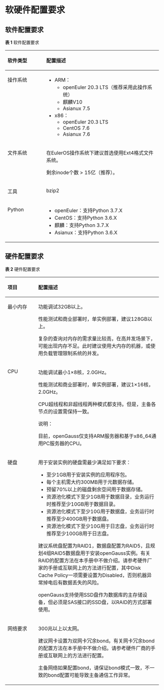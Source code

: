 # 软硬件配置要求<a name="ZH-CN_CONCEPT_0289895602"></a>

## 软件配置要求<a name="zh-cn_concept_0283139016_section209873376322"></a>

**表 1**  软件配置要求

<a name="zh-cn_concept_0283139016_zh-cn_concept_0238164429_zh-cn_topic_0085434629_zh-cn_topic_0059782022_tfb195a8129b24c709d238b091e57405a"></a>
<table><thead align="left"><tr id="zh-cn_concept_0283139016_zh-cn_concept_0238164429_zh-cn_topic_0085434629_zh-cn_topic_0059782022_rbb0bb8c17c0c49fc9666f58bdd5487bb"><th class="cellrowborder" valign="top" width="25.2%" id="mcps1.2.3.1.1"><p id="zh-cn_concept_0283139016_zh-cn_concept_0238164429_zh-cn_topic_0085434629_zh-cn_topic_0059782022_a177f29c592264a53a346a3b6c33a3ea0"><a name="zh-cn_concept_0283139016_zh-cn_concept_0238164429_zh-cn_topic_0085434629_zh-cn_topic_0059782022_a177f29c592264a53a346a3b6c33a3ea0"></a><a name="zh-cn_concept_0283139016_zh-cn_concept_0238164429_zh-cn_topic_0085434629_zh-cn_topic_0059782022_a177f29c592264a53a346a3b6c33a3ea0"></a>软件类型</p>
</th>
<th class="cellrowborder" valign="top" width="74.8%" id="mcps1.2.3.1.2"><p id="zh-cn_concept_0283139016_zh-cn_concept_0238164429_zh-cn_topic_0085434629_zh-cn_topic_0059782022_a39384e588fc744db804eb3f5beecaa53"><a name="zh-cn_concept_0283139016_zh-cn_concept_0238164429_zh-cn_topic_0085434629_zh-cn_topic_0059782022_a39384e588fc744db804eb3f5beecaa53"></a><a name="zh-cn_concept_0283139016_zh-cn_concept_0238164429_zh-cn_topic_0085434629_zh-cn_topic_0059782022_a39384e588fc744db804eb3f5beecaa53"></a>配置描述</p>
</th>
</tr>
</thead>
<tbody><tr id="zh-cn_concept_0283139016_zh-cn_concept_0238164429_zh-cn_topic_0085434629_zh-cn_topic_0059782022_rd18980a861d444ad8e87a077e7785e40"><td class="cellrowborder" valign="top" width="25.2%" headers="mcps1.2.3.1.1 "><p id="zh-cn_concept_0283139016_zh-cn_concept_0238164429_zh-cn_topic_0085434629_zh-cn_topic_0059782022_a6036b745c87c44ab85a2f6cec7c4e5da"><a name="zh-cn_concept_0283139016_zh-cn_concept_0238164429_zh-cn_topic_0085434629_zh-cn_topic_0059782022_a6036b745c87c44ab85a2f6cec7c4e5da"></a><a name="zh-cn_concept_0283139016_zh-cn_concept_0238164429_zh-cn_topic_0085434629_zh-cn_topic_0059782022_a6036b745c87c44ab85a2f6cec7c4e5da"></a>操作系统</p>
</td>
<td class="cellrowborder" valign="top" width="74.8%" headers="mcps1.2.3.1.2 "><a name="zh-cn_concept_0283139016_ul2800840102316"></a><a name="zh-cn_concept_0283139016_ul2800840102316"></a><ul id="zh-cn_concept_0283139016_ul2800840102316"><li>ARM：<a name="zh-cn_concept_0283139016_ul177759349286"></a><a name="zh-cn_concept_0283139016_ul177759349286"></a><ul id="zh-cn_concept_0283139016_ul177759349286"><li>openEuler 20.3 LTS（推荐采用此操作系统）</li><li>麒麟V10</li><li>Asianux 7.5</li></ul>
</li><li>x86：<a name="zh-cn_concept_0283139016_ul851564911283"></a><a name="zh-cn_concept_0283139016_ul851564911283"></a><ul id="zh-cn_concept_0283139016_ul851564911283"><li>openEuler 20.3 LTS</li><li>CentOS 7.6</li><li>Asianux 7.6</li></ul>
</li></ul>
</td>
</tr>
<tr id="zh-cn_concept_0283139016_zh-cn_concept_0238164429_zh-cn_topic_0085434629_zh-cn_topic_0059782022_r1f5aefa904854b5bbf1f82931d9fc9b5"><td class="cellrowborder" valign="top" width="25.2%" headers="mcps1.2.3.1.1 "><p id="zh-cn_concept_0283139016_zh-cn_concept_0238164429_zh-cn_topic_0085434629_zh-cn_topic_0059782022_a9b2d673c90f94bd49a7d4bfdb277e3fb"><a name="zh-cn_concept_0283139016_zh-cn_concept_0238164429_zh-cn_topic_0085434629_zh-cn_topic_0059782022_a9b2d673c90f94bd49a7d4bfdb277e3fb"></a><a name="zh-cn_concept_0283139016_zh-cn_concept_0238164429_zh-cn_topic_0085434629_zh-cn_topic_0059782022_a9b2d673c90f94bd49a7d4bfdb277e3fb"></a>文件系统</p>
</td>
<td class="cellrowborder" valign="top" width="74.8%" headers="mcps1.2.3.1.2 "><p id="zh-cn_concept_0283139016_zh-cn_concept_0238164429_p58701820272"><a name="zh-cn_concept_0283139016_zh-cn_concept_0238164429_p58701820272"></a><a name="zh-cn_concept_0283139016_zh-cn_concept_0238164429_p58701820272"></a>在EulerOS操作系统下建议首选使用Ext4格式文件系统。</p>
<p id="zh-cn_concept_0283139016_zh-cn_concept_0238164429_p143519215717"><a name="zh-cn_concept_0283139016_zh-cn_concept_0238164429_p143519215717"></a><a name="zh-cn_concept_0283139016_zh-cn_concept_0238164429_p143519215717"></a>剩余inode个数 &gt; 15亿（推荐）。</p>
</td>
</tr>
<tr id="zh-cn_concept_0283139016_zh-cn_concept_0238164429_row10752719155612"><td class="cellrowborder" valign="top" width="25.2%" headers="mcps1.2.3.1.1 "><p id="zh-cn_concept_0283139016_zh-cn_concept_0238164429_p67521519115615"><a name="zh-cn_concept_0283139016_zh-cn_concept_0238164429_p67521519115615"></a><a name="zh-cn_concept_0283139016_zh-cn_concept_0238164429_p67521519115615"></a>工具</p>
</td>
<td class="cellrowborder" valign="top" width="74.8%" headers="mcps1.2.3.1.2 "><p id="zh-cn_concept_0283139016_zh-cn_concept_0238164429_p1475231919563"><a name="zh-cn_concept_0283139016_zh-cn_concept_0238164429_p1475231919563"></a><a name="zh-cn_concept_0283139016_zh-cn_concept_0238164429_p1475231919563"></a>bzip2</p>
</td>
</tr>
<tr id="zh-cn_concept_0283139016_row1948773814310"><td class="cellrowborder" valign="top" width="25.2%" headers="mcps1.2.3.1.1 "><p id="zh-cn_concept_0283139016_p164876388436"><a name="zh-cn_concept_0283139016_p164876388436"></a><a name="zh-cn_concept_0283139016_p164876388436"></a>Python</p>
</td>
<td class="cellrowborder" valign="top" width="74.8%" headers="mcps1.2.3.1.2 "><a name="zh-cn_concept_0283139016_ul1537120034117"></a><a name="zh-cn_concept_0283139016_ul1537120034117"></a><ul id="zh-cn_concept_0283139016_ul1537120034117"><li>openEuler：支持Python 3.7.X</li><li>CentOS：支持Python 3.6.X</li><li>麒麟：支持Python 3.7.X</li><li>Asianux：支持Python 3.6.X</li></ul>
</td>
</tr>
</tbody>
</table>


## 硬件配置要求<a name="zh-cn_concept_0283139016_section108961253113216"></a>

**表 2**  硬件配置要求

<a name="zh-cn_concept_0283139016_zh-cn_topic_0238164450_zh-cn_topic_0085434629_zh-cn_topic_0059782022_t62cd0eed17004265b1b8ad98f302a4bc"></a>
<table><thead align="left"><tr id="zh-cn_concept_0283139016_zh-cn_topic_0238164450_zh-cn_topic_0085434629_zh-cn_topic_0059782022_r22159407d305418785de8468729ae773"><th class="cellrowborder" valign="top" width="19.919999999999998%" id="mcps1.2.3.1.1"><p id="zh-cn_concept_0283139016_zh-cn_topic_0238164450_zh-cn_topic_0085434629_zh-cn_topic_0059782022_aeb26fbf45f264229a75a015d5e872c73"><a name="zh-cn_concept_0283139016_zh-cn_topic_0238164450_zh-cn_topic_0085434629_zh-cn_topic_0059782022_aeb26fbf45f264229a75a015d5e872c73"></a><a name="zh-cn_concept_0283139016_zh-cn_topic_0238164450_zh-cn_topic_0085434629_zh-cn_topic_0059782022_aeb26fbf45f264229a75a015d5e872c73"></a>项目</p>
</th>
<th class="cellrowborder" valign="top" width="80.08%" id="mcps1.2.3.1.2"><p id="zh-cn_concept_0283139016_zh-cn_topic_0238164450_zh-cn_topic_0085434629_zh-cn_topic_0059782022_ae6742eb120254caba0d2e3e8d78d3ce6"><a name="zh-cn_concept_0283139016_zh-cn_topic_0238164450_zh-cn_topic_0085434629_zh-cn_topic_0059782022_ae6742eb120254caba0d2e3e8d78d3ce6"></a><a name="zh-cn_concept_0283139016_zh-cn_topic_0238164450_zh-cn_topic_0085434629_zh-cn_topic_0059782022_ae6742eb120254caba0d2e3e8d78d3ce6"></a>配置描述</p>
</th>
</tr>
</thead>
<tbody><tr id="zh-cn_concept_0283139016_zh-cn_topic_0238164450_zh-cn_topic_0085434629_zh-cn_topic_0059782022_r6e9f20e9463c41fa8ce77903aa38e901"><td class="cellrowborder" valign="top" width="19.919999999999998%" headers="mcps1.2.3.1.1 "><p id="zh-cn_concept_0283139016_zh-cn_topic_0238164450_zh-cn_topic_0085434629_zh-cn_topic_0059782022_aac597314796e4f32be5624781db96791"><a name="zh-cn_concept_0283139016_zh-cn_topic_0238164450_zh-cn_topic_0085434629_zh-cn_topic_0059782022_aac597314796e4f32be5624781db96791"></a><a name="zh-cn_concept_0283139016_zh-cn_topic_0238164450_zh-cn_topic_0085434629_zh-cn_topic_0059782022_aac597314796e4f32be5624781db96791"></a>最小内存</p>
</td>
<td class="cellrowborder" valign="top" width="80.08%" headers="mcps1.2.3.1.2 "><p id="zh-cn_concept_0283139016_zh-cn_topic_0238164450_zh-cn_topic_0085434629_zh-cn_topic_0059782022_a1eb44a187b20406fa74eee0a502319b1"><a name="zh-cn_concept_0283139016_zh-cn_topic_0238164450_zh-cn_topic_0085434629_zh-cn_topic_0059782022_a1eb44a187b20406fa74eee0a502319b1"></a><a name="zh-cn_concept_0283139016_zh-cn_topic_0238164450_zh-cn_topic_0085434629_zh-cn_topic_0059782022_a1eb44a187b20406fa74eee0a502319b1"></a>功能调试32GB以上。</p>
<p id="zh-cn_concept_0283139016_zh-cn_topic_0238164450_p2733433132815"><a name="zh-cn_concept_0283139016_zh-cn_topic_0238164450_p2733433132815"></a><a name="zh-cn_concept_0283139016_zh-cn_topic_0238164450_p2733433132815"></a>性能测试和商业部署时，单实例部署，建议128GB以上。</p>
<p id="zh-cn_concept_0283139016_zh-cn_topic_0238164450_zh-cn_topic_0085434629_zh-cn_topic_0059782022_ab636748c0876485b987945069966473e"><a name="zh-cn_concept_0283139016_zh-cn_topic_0238164450_zh-cn_topic_0085434629_zh-cn_topic_0059782022_ab636748c0876485b987945069966473e"></a><a name="zh-cn_concept_0283139016_zh-cn_topic_0238164450_zh-cn_topic_0085434629_zh-cn_topic_0059782022_ab636748c0876485b987945069966473e"></a>复杂的查询对内存的需求量比较高，在高并发场景下，可能出现内存不足。此时建议使用大内存的机器，或使用负载管理限制系统的并发。</p>
</td>
</tr>
<tr id="zh-cn_concept_0283139016_zh-cn_topic_0238164450_zh-cn_topic_0085434629_zh-cn_topic_0059782022_row18457708163752"><td class="cellrowborder" valign="top" width="19.919999999999998%" headers="mcps1.2.3.1.1 "><p id="zh-cn_concept_0283139016_zh-cn_topic_0238164450_zh-cn_topic_0085434629_zh-cn_topic_0059782022_p18679412163752"><a name="zh-cn_concept_0283139016_zh-cn_topic_0238164450_zh-cn_topic_0085434629_zh-cn_topic_0059782022_p18679412163752"></a><a name="zh-cn_concept_0283139016_zh-cn_topic_0238164450_zh-cn_topic_0085434629_zh-cn_topic_0059782022_p18679412163752"></a>CPU</p>
</td>
<td class="cellrowborder" valign="top" width="80.08%" headers="mcps1.2.3.1.2 "><p id="zh-cn_concept_0283139016_zh-cn_topic_0238164450_zh-cn_topic_0085434629_zh-cn_topic_0059782022_p36637388163752"><a name="zh-cn_concept_0283139016_zh-cn_topic_0238164450_zh-cn_topic_0085434629_zh-cn_topic_0059782022_p36637388163752"></a><a name="zh-cn_concept_0283139016_zh-cn_topic_0238164450_zh-cn_topic_0085434629_zh-cn_topic_0059782022_p36637388163752"></a>功能调试最小1×8核，2.0GHz。</p>
<p id="zh-cn_concept_0283139016_zh-cn_topic_0238164450_p655107143013"><a name="zh-cn_concept_0283139016_zh-cn_topic_0238164450_p655107143013"></a><a name="zh-cn_concept_0283139016_zh-cn_topic_0238164450_p655107143013"></a>性能测试和商业部署时，单实例部署，建议1×16核，2.0GHz。</p>
<p id="zh-cn_concept_0283139016_zh-cn_topic_0238164450_zh-cn_topic_0085434629_zh-cn_topic_0059782022_p2939854163851"><a name="zh-cn_concept_0283139016_zh-cn_topic_0238164450_zh-cn_topic_0085434629_zh-cn_topic_0059782022_p2939854163851"></a><a name="zh-cn_concept_0283139016_zh-cn_topic_0238164450_zh-cn_topic_0085434629_zh-cn_topic_0059782022_p2939854163851"></a>CPU超线程和非超线程两种模式都支持。但是，主备各节点的设置需保持一致。</p>
<div class="note" id="note153971729388"><a name="note153971729388"></a><a name="note153971729388"></a><span class="notetitle"> 说明： </span><div class="notebody"><p id="p20397724380"><a name="p20397724380"></a><a name="p20397724380"></a>目前，openGauss仅支持ARM服务器和基于x86_64通用PC服务器的CPU。</p>
</div></div>
</td>
</tr>
<tr id="zh-cn_concept_0283139016_zh-cn_topic_0238164450_zh-cn_topic_0085434629_zh-cn_topic_0059782022_rc2f89a29186544e79e7995d19878a617"><td class="cellrowborder" valign="top" width="19.919999999999998%" headers="mcps1.2.3.1.1 "><p id="zh-cn_concept_0283139016_zh-cn_topic_0238164450_zh-cn_topic_0085434629_zh-cn_topic_0059782022_aeb29f61cf13345269542500c96fa3370"><a name="zh-cn_concept_0283139016_zh-cn_topic_0238164450_zh-cn_topic_0085434629_zh-cn_topic_0059782022_aeb29f61cf13345269542500c96fa3370"></a><a name="zh-cn_concept_0283139016_zh-cn_topic_0238164450_zh-cn_topic_0085434629_zh-cn_topic_0059782022_aeb29f61cf13345269542500c96fa3370"></a>硬盘</p>
</td>
<td class="cellrowborder" valign="top" width="80.08%" headers="mcps1.2.3.1.2 "><p id="zh-cn_concept_0283139016_zh-cn_topic_0238164450_zh-cn_topic_0085434629_zh-cn_topic_0059782022_p27815444154057"><a name="zh-cn_concept_0283139016_zh-cn_topic_0238164450_zh-cn_topic_0085434629_zh-cn_topic_0059782022_p27815444154057"></a><a name="zh-cn_concept_0283139016_zh-cn_topic_0238164450_zh-cn_topic_0085434629_zh-cn_topic_0059782022_p27815444154057"></a>用于安装实例的硬盘需最少满足如下要求：</p>
<a name="zh-cn_concept_0283139016_zh-cn_topic_0238164450_zh-cn_topic_0085434629_zh-cn_topic_0059782022_ul38458483154057"></a><a name="zh-cn_concept_0283139016_zh-cn_topic_0238164450_zh-cn_topic_0085434629_zh-cn_topic_0059782022_ul38458483154057"></a><ul id="zh-cn_concept_0283139016_zh-cn_topic_0238164450_zh-cn_topic_0085434629_zh-cn_topic_0059782022_ul38458483154057"><li>至少1GB用于安装实例的应用程序包。</li><li>每个主机需大约300MB用于元数据存储。</li><li>预留70%以上的磁盘剩余空间用于数据存储。</li><li>资源池化模式下至少1GB用于数据目录，业务运行时推荐至少10GB用于数据目录。</li><li>资源池化模式下至少10G用于数据盘，业务运行时推荐至少400GB用于数据盘。</li><li>资源池化模式下至少10G用于日志盘，业务运行时推荐至少100GB用于日志盘。</li></ul>
<p id="zh-cn_concept_0283139016_zh-cn_topic_0238164450_zh-cn_topic_0085434629_zh-cn_topic_0059782022_p1864232295654"><a name="zh-cn_concept_0283139016_zh-cn_topic_0238164450_zh-cn_topic_0085434629_zh-cn_topic_0059782022_p1864232295654"></a><a name="zh-cn_concept_0283139016_zh-cn_topic_0238164450_zh-cn_topic_0085434629_zh-cn_topic_0059782022_p1864232295654"></a>建议系统盘配置为RAID1，数据盘配置为RAID5，且规划4组RAID5数据盘用于安装<span id="text1370313309214"><a name="text1370313309214"></a><a name="text1370313309214"></a>openGauss</span>实例。有关RAID的配置方法在本手册中不做介绍。请参考硬件厂家的手册或互联网上的方法进行配置，其中Disk Cache Policy一项需要设置为Disabled，否则机器异常掉电后有数据丢失的风险。</p>
<p id="zh-cn_concept_0283139016_zh-cn_topic_0238164450_zh-cn_topic_0085434629_zh-cn_topic_0059782022_p32157354152912"><a name="zh-cn_concept_0283139016_zh-cn_topic_0238164450_zh-cn_topic_0085434629_zh-cn_topic_0059782022_p32157354152912"></a><a name="zh-cn_concept_0283139016_zh-cn_topic_0238164450_zh-cn_topic_0085434629_zh-cn_topic_0059782022_p32157354152912"></a><span id="text1481916337241"><a name="text1481916337241"></a><a name="text1481916337241"></a>openGauss</span>支持使用SSD盘作为数据库的主存储设备，但必须是SAS接口的SSD盘，以RAID的方式部署使用。</p>
</td>
</tr>
<tr id="zh-cn_concept_0283139016_zh-cn_topic_0238164450_zh-cn_topic_0085434629_zh-cn_topic_0059782022_rfd1c9b77d83d4ffba092bdfbdc322881"><td class="cellrowborder" valign="top" width="19.919999999999998%" headers="mcps1.2.3.1.1 "><p id="zh-cn_concept_0283139016_zh-cn_topic_0238164450_zh-cn_topic_0085434629_zh-cn_topic_0059782022_a176cf03cd96e4828a9fcb162c5013968"><a name="zh-cn_concept_0283139016_zh-cn_topic_0238164450_zh-cn_topic_0085434629_zh-cn_topic_0059782022_a176cf03cd96e4828a9fcb162c5013968"></a><a name="zh-cn_concept_0283139016_zh-cn_topic_0238164450_zh-cn_topic_0085434629_zh-cn_topic_0059782022_a176cf03cd96e4828a9fcb162c5013968"></a>网络要求</p>
</td>
<td class="cellrowborder" valign="top" width="80.08%" headers="mcps1.2.3.1.2 "><p id="zh-cn_concept_0283139016_zh-cn_topic_0238164450_zh-cn_topic_0085434629_zh-cn_topic_0059782022_a3f99d3fb009c4aeaae03e63a481f33ff"><a name="zh-cn_concept_0283139016_zh-cn_topic_0238164450_zh-cn_topic_0085434629_zh-cn_topic_0059782022_a3f99d3fb009c4aeaae03e63a481f33ff"></a><a name="zh-cn_concept_0283139016_zh-cn_topic_0238164450_zh-cn_topic_0085434629_zh-cn_topic_0059782022_a3f99d3fb009c4aeaae03e63a481f33ff"></a>300兆以上以太网。</p>
<p id="zh-cn_concept_0283139016_zh-cn_topic_0238164450_zh-cn_topic_0085434629_zh-cn_topic_0059782022_p64430430154726"><a name="zh-cn_concept_0283139016_zh-cn_topic_0238164450_zh-cn_topic_0085434629_zh-cn_topic_0059782022_p64430430154726"></a><a name="zh-cn_concept_0283139016_zh-cn_topic_0238164450_zh-cn_topic_0085434629_zh-cn_topic_0059782022_p64430430154726"></a>建议网卡设置为双网卡冗余bond。有关网卡冗余bond的配置方法在本手册中不做介绍。请参考硬件厂商的手册或互联网上的方法进行配置。</p>
<p id="zh-cn_concept_0283139016_zh-cn_topic_0238164450_zh-cn_topic_0085434629_zh-cn_topic_0059782022_p35810156152855"><a name="zh-cn_concept_0283139016_zh-cn_topic_0238164450_zh-cn_topic_0085434629_zh-cn_topic_0059782022_p35810156152855"></a><a name="zh-cn_concept_0283139016_zh-cn_topic_0238164450_zh-cn_topic_0085434629_zh-cn_topic_0059782022_p35810156152855"></a>主备网络如果配置bond，请保证bond模式一致，不一致的bond配置可能导致主备通信工作异常。</p>
</td>
</tr>
</tbody>
</table>
